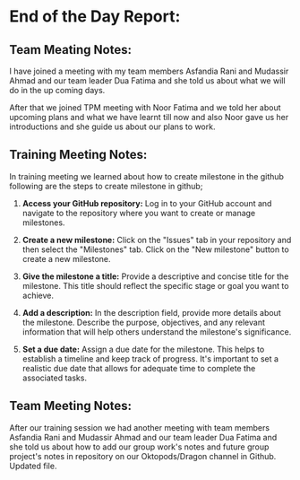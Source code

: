 # End of the Day Report:
## Team Meating Notes:
I have joined a meeting with my team members Asfandia Rani and Mudassir Ahmad and our team leader Dua Fatima and she told us about what we will do in the up coming days. 

After that we joined TPM meeting with Noor Fatima and we told her about upcoming plans and what we have learnt till now and also Noor gave us her introductions and she guide us about our plans to work.

## Training Meeting Notes:
In training meeting we learned about how to create milestone in the github following are the steps to create milestone in github;
1) **Access your GitHub repository:** Log in to your GitHub account and navigate to the repository where you want to create or manage milestones.

2) **Create a new milestone:** Click on the "Issues" tab in your repository and then select the "Milestones" tab. Click on the "New milestone" button to create a new milestone.

3) **Give the milestone a title:** Provide a descriptive and concise title for the milestone. This title should reflect the specific stage or goal you want to achieve.

4) **Add a description:** In the description field, provide more details about the milestone. Describe the purpose, objectives, and any relevant information that will help others understand the milestone's significance.

5) **Set a due date:** Assign a due date for the milestone. This helps to establish a timeline and keep track of progress. It's important to set a realistic due date that allows for adequate time to complete the associated tasks.

## Team Meeting Notes:
After our training session we had another meeting with team members Asfandia Rani and Mudassir Ahmad and our team leader Dua Fatima and she told us about how to add our group work's notes and future group project's notes in repository on our Oktopods/Dragon channel in Github.
Updated file.
